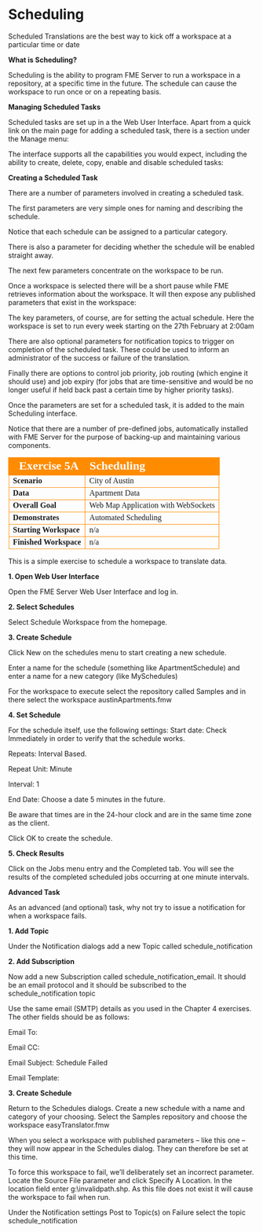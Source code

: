 # Scheduling

Scheduled Translations are the best way to kick off a workspace at a particular time or date

**What is Scheduling?**

Scheduling is the ability to program FME Server to run a workspace in a repository, at a specific time in the future. The schedule can cause the workspace to run once or on a repeating basis.

**Managing Scheduled Tasks**

Scheduled tasks are set up in a the Web User Interface. Apart from a quick link on the main page for adding a scheduled task, there is a section under the Manage menu:

The interface supports all the capabilities you would expect, including the ability to create, delete, copy, enable and disable scheduled tasks:

**Creating a Scheduled Task**

There are a number of parameters involved in creating a scheduled task.

The first parameters are very simple ones for naming and describing the schedule.

Notice that each schedule can be assigned to a particular category.

There is also a parameter for deciding whether the schedule will be enabled straight away.

The next few parameters concentrate on the workspace to be run.

Once a workspace is selected there will be a short pause while FME retrieves information about the workspace. It will then expose any published parameters that exist in the workspace:

The key parameters, of course, are for setting the actual schedule. Here the workspace is set to run every week starting on the 27th February at 2:00am

There are also optional parameters for notification topics to trigger on completion of the scheduled task. These could be used to inform an administrator of the success or failure of the translation.

Finally there are options to control job priority, job routing (which engine it should use) and job expiry (for jobs that are time-sensitive and would be no longer useful if held back past a certain time by higher priority tasks).

Once the parameters are set for a scheduled task, it is added to the main Scheduling interface.

Notice that there are a number of pre-defined jobs, automatically installed with FME Server for the purpose of backing-up and maintaining various components.


<table style="border-spacing: 0px;border-collapse: collapse;font-family:serif">
<tr>
<td style="vertical-align:middle;background-color:darkorange;border: 2px solid darkorange">
<i class="fa fa-cogs fa-lg fa-pull-left fa-fw" style="color:white;padding-right: 12px;vertical-align:text-top"></i>
<span style="color:white;font-size:x-large;font-weight: bold">Exercise 5A </span>
</td>
<td style="border: 2px solid darkorange;background-color:darkorange;color:white">
<span style="color:white;font-size:x-large;font-weight: bold">Scheduling</span>
</td>
</tr>

<tr>
<td style="border: 1px solid darkorange; font-weight: bold">Scenario</td>
<td style="border: 1px solid darkorange">City of Austin</td>
</tr>

<tr>
<td style="border: 1px solid darkorange; font-weight: bold">Data</td>
<td style="border: 1px solid darkorange">Apartment Data</td>
</tr>

<tr>
<td style="border: 1px solid darkorange; font-weight: bold">Overall Goal</td>
<td style="border: 1px solid darkorange">Web
Map
Application
with
WebSockets</td>
</tr>

<tr>
<td style="border: 1px solid darkorange; font-weight: bold">Demonstrates</td>
<td style="border: 1px solid darkorange">Automated
Scheduling</td>
</tr>

<tr>
<td style="border: 1px solid darkorange; font-weight: bold">Starting Workspace</td>
<td style="border: 1px solid darkorange">n/a</td>
</tr>

<tr>
<td style="border: 1px solid darkorange; font-weight: bold">Finished Workspace</td>
<td style="border: 1px solid darkorange">n/a</td>
</tr>

</table>

This is a simple exercise to schedule a workspace to translate data.

**1. Open Web User Interface**

Open the FME Server Web User Interface and log in.

**2. Select Schedules**

Select Schedule Workspace from the homepage.

**3. Create Schedule**

Click New on the schedules menu to start creating a new schedule.

Enter a name for the schedule (something like ApartmentSchedule) and enter a name for a new category (like MySchedules)

For the workspace to execute select the repository called Samples and in there select the workspace austinApartments.fmw

**4. Set Schedule**

For the schedule itself, use the following settings: Start date: Check Immediately in order to verify that the schedule works.

Repeats: Interval Based.

Repeat Unit: Minute

Interval: 1

End Date: Choose a date 5 minutes in the future.

Be aware that times are in the 24-hour clock and are in the same time zone as the client.

Click OK to create the schedule.

**5. Check Results**

Click on the Jobs menu entry and the Completed tab. You will see the results of the completed scheduled jobs occurring at one minute intervals.

**Advanced Task**

As an advanced (and optional) task, why not try to issue a notification for when a workspace fails.

**1. Add Topic**

Under the Notification dialogs add a new Topic called schedule_notification

**2. Add Subscription**

Now add a new Subscription called schedule_notification_email. It should be an email protocol and it should be subscribed to the schedule_notification topic

Use the same email (SMTP) details as you used in the Chapter 4 exercises. The other fields should be as follows:

Email To: <Your own email address>

Email CC: <Leave empty>

Email Subject: Schedule Failed

Email Template: <Leave empty>

**3. Create Schedule**

Return to the Schedules dialogs. Create a new schedule with a name and category of your choosing. Select the Samples repository and choose the workspace easyTranslator.fmw

When you select a workspace with published parameters – like this one – they will now appear in the Schedules dialog. They can therefore be set at this time.

To force this workspace to fail, we’ll deliberately set an incorrect parameter. Locate the Source File parameter and click Specify A Location. In the location field enter g:\invalidpath.shp. As this file does not exist it will cause the workspace to fail when run.

Under the Notification settings Post to Topic(s) on Failure select the topic schedule_notification